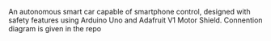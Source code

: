 An autonomous smart car capable of smartphone control, designed with safety features using Arduino Uno and Adafruit V1 Motor Shield. Connention diagram is given in the repo